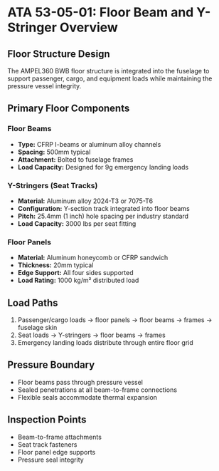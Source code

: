 # ATA 53-05-01: Floor Beam and Y-Stringer Overview

## Floor Structure Design
The AMPEL360 BWB floor structure is integrated into the fuselage to support passenger, cargo, and equipment loads while maintaining the pressure vessel integrity.

## Primary Floor Components

### Floor Beams
- **Type:** CFRP I-beams or aluminum alloy channels
- **Spacing:** 500mm typical
- **Attachment:** Bolted to fuselage frames
- **Load Capacity:** Designed for 9g emergency landing loads

### Y-Stringers (Seat Tracks)
- **Material:** Aluminum alloy 2024-T3 or 7075-T6
- **Configuration:** Y-section track integrated into floor beams
- **Pitch:** 25.4mm (1 inch) hole spacing per industry standard
- **Load Capacity:** 3000 lbs per seat fitting

### Floor Panels
- **Material:** Aluminum honeycomb or CFRP sandwich
- **Thickness:** 20mm typical
- **Edge Support:** All four sides supported
- **Load Rating:** 1000 kg/m² distributed load

## Load Paths
1. Passenger/cargo loads → floor panels → floor beams → frames → fuselage skin
2. Seat loads → Y-stringers → floor beams → frames
3. Emergency landing loads distribute through entire floor grid

## Pressure Boundary
- Floor beams pass through pressure vessel
- Sealed penetrations at all beam-to-frame connections
- Flexible seals accommodate thermal expansion

## Inspection Points
- Beam-to-frame attachments
- Seat track fasteners
- Floor panel edge supports
- Pressure seal integrity
